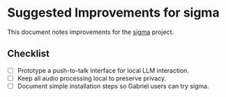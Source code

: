 # Suggested Improvements for sigma

This document notes improvements for the [sigma](https://github.com/futuroptimist/sigma) project.

## Checklist

- [ ] Prototype a push-to-talk interface for local LLM interaction.
- [ ] Keep all audio processing local to preserve privacy.
- [ ] Document simple installation steps so Gabriel users can try sigma.
